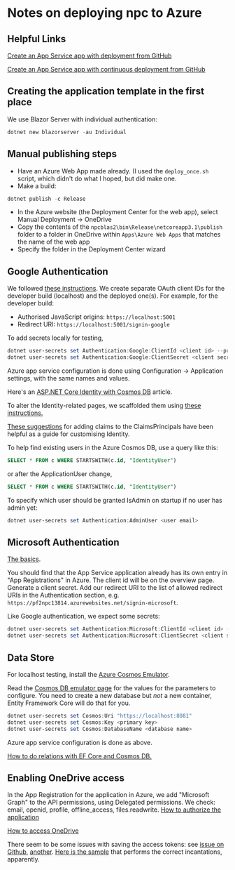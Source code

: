 # Notes on deploying npc to Azure

## Helpful Links

[Create an App Service app with deployment from GitHub](https://docs.microsoft.com/en-us/azure/app-service/scripts/cli-deploy-github?toc=/cli/azure/toc.json)

[Create an App Service app with continuous deployment from GitHub](https://docs.microsoft.com/en-us/azure/app-service/scripts/cli-continuous-deployment-github)

## Creating the application template in the first place

We use Blazor Server with individual authentication:

```powershell
dotnet new blazorserver -au Individual
```

## Manual publishing steps

- Have an Azure Web App made already.  (I used the `deploy_once.sh` script, which didn't do what I hoped, but did make one.
- Make a build:

```powershell
dotnet publish -c Release
```

- In the Azure website (the Deployment Center for the web app), select Manual Deployment -> OneDrive
- Copy the contents of the `npcblas2\bin\Release\netcoreapp3.1\publish` folder to a folder in OneDrive within `Apps\Azure Web Apps` that matches the name of the web app
- Specify the folder in the Deployment Center wizard

## Google Authentication

We followed [these instructions](https://ankitsharmablogs.com/google-authentication-and-authorization-in-server-side-blazor-app/).  We create separate OAuth client IDs for the developer build (localhost) and the deployed one(s).  For example, for the developer build:

- Authorised JavaScript origins: `https://localhost:5001`
- Redirect URI: `https://localhost:5001/signin-google`

To add secrets locally for testing,

```powershell
dotnet user-secrets set Authentication:Google:ClientId <client id> --project npcblas2\npcblas2.csproj
dotnet user-secrets set Authentication:Google:ClientSecret <client secret> --project npcblas2\npcblas2.csproj
```

Azure app service configuration is done using Configuration -> Application settings, with the same names and values.

Here's an [ASP.NET Core Identity with Cosmos DB](https://alejandroruizvarela.blogspot.com/2018/11/aspnet-core-identity-with-cosmos-db.html) article.

To alter the Identity-related pages, we scaffolded them using [these instructions.](https://docs.microsoft.com/en-us/aspnet/core/security/authentication/scaffold-identity?view=aspnetcore-3.1&tabs=netcore-cli)

[These suggestions](https://korzh.com/blogs/dotnet-stories/add-extra-user-claims-aspnet-core-webapp) for adding claims to the ClaimsPrincipals have been helpful as a guide for customising Identity.

To help find existing users in the Azure Cosmos DB, use a query like this:

```sql
SELECT * FROM c WHERE STARTSWITH(c.id, "IdentityUser")
```

or after the ApplicationUser change,

```sql
SELECT * FROM c WHERE STARTSWITH(c.id, "IdentityUser")
```

To specify which user should be granted IsAdmin on startup if no user has admin yet:

```powershell
dotnet user-secrets set Authentication:AdminUser <user email>
```

## Microsoft Authentication

[The basics](https://docs.microsoft.com/en-us/aspnet/core/security/authentication/social/microsoft-logins?view=aspnetcore-3.1).

You should find that the App Service application already has its own entry in "App Registrations" in Azure.  The client id will be on the overview page.  Generate a client secret.  Add our redirect URI to the list of allowed redirect URIs in the Authentication section, e.g. `https://pf2npc13814.azurewebsites.net/signin-microsoft`.

Like Google authentication, we expect some secrets:

```powershell
dotnet user-secrets set Authentication:Microsoft:ClientId <client id> --project npcblas2\npcblas2.csproj
dotnet user-secrets set Authentication:Microsoft:ClientSecret <client secret> --project npcblas2\npcblas2.csproj
```

## Data Store

For localhost testing, install the [Azure Cosmos Emulator](https://docs.microsoft.com/en-us/azure/cosmos-db/local-emulator).

Read the [Cosmos DB emulator page](https://localhost:8081/_explorer/index.html) for the values for the parameters to configure.  You need to create a new database but *not* a new container, Entity Framework Core will do that for you.

```powershell
dotnet user-secrets set Cosmos:Uri "https://localhost:8081"
dotnet user-secrets set Cosmos:Key <primary key>
dotnet user-secrets set Cosmos:DatabaseName <database name>
```

Azure app service configuration is done as above.

[How to do relations with EF Core and Cosmos DB.](https://csharp.christiannagel.com/2019/04/24/cosmosdbwithefcore/)

## Enabling OneDrive access

In the App Registration for the application in Azure, we add "Microsoft Graph" to the API permissions, using Delegated permissions.  We check: email, openid, profile, offline_access, files.readwrite.  [How to authorize the application](https://docs.microsoft.com/en-us/onedrive/developer/rest-api/getting-started/graph-oauth?view=odsp-graph-online)

[How to access OneDrive](https://docs.microsoft.com/en-us/onedrive/developer/rest-api/concepts/direct-endpoint-differences?view=odsp-graph-online)

There seem to be some issues with saving the access tokens: see [issue on Github](https://github.com/aspnet/Security/issues/1706), [another](https://github.com/aspnet/Security/issues/1685).  [Here is the sample](https://github.com/dotnet/aspnetcore/tree/master/src/Security/samples/Identity.ExternalClaims) that performs the correct incantations, apparently.

